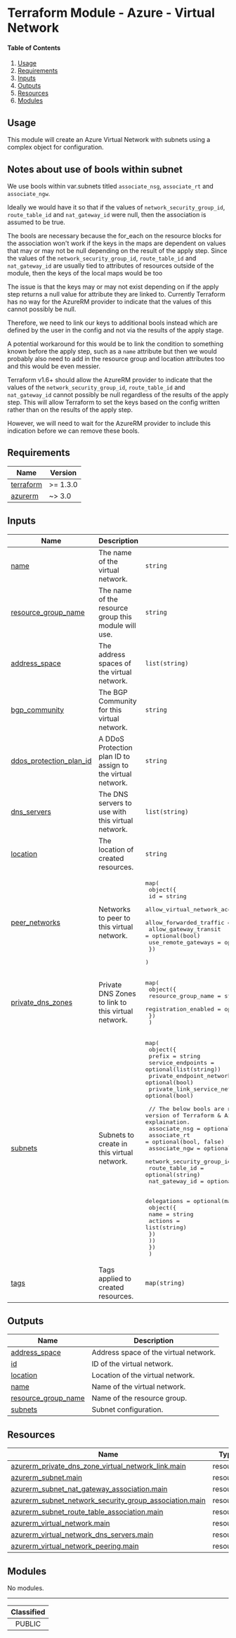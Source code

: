 # Terraform Module - Azure - Virtual Network

#### Table of Contents

1. [Usage](#usage)
2. [Requirements](#requirements)
3. [Inputs](#inputs)
4. [Outputs](#outputs)
5. [Resources](#resources)
6. [Modules](#modules)

## Usage

This module will create an Azure Virtual Network with subnets using a complex object for configuration.

## Notes about use of bools within subnet

We use bools within var.subnets titled `associate_nsg`, `associate_rt` and `associate_ngw`.

Ideally we would have it so that if the values of `network_security_group_id`, `route_table_id` and `nat_gateway_id` were null, then the association is assumed to be true.

The bools are necessary because the for_each on the resource blocks for the association won't work if the keys in the maps are dependent on values that may or may not be null depending on the result of the apply step. Since the values of the `network_security_group_id`, `route_table_id` and `nat_gateway_id` are usually tied to attributes of resources outside of the module, then the keys of the local maps would be too

The issue is that the keys may or may not exist depending on if the apply step returns a null value for attribute they are linked to. Currently Terraform has no way for the AzureRM provider to indicate that the values of this cannot possibly be null.

Therefore, we need to link our keys to additional bools instead which are defined by the user in the config and not via the results of the apply stage.

A potential workaround for this would be to link the condition to something known before the apply step, such as a `name` attribute but then we would probably also need to add in the resource group and location attributes too and this would be even messier.

Terraform v1.6+ should allow the AzureRM provider to indicate that the values of the `network_security_group_id`, `route_table_id` and `nat_gateway_id` cannot possibly be null regardless of the results of the apply step. This will allow Terraform to set the keys based on the config written rather than on the results of the apply step.

However, we will need to wait for the AzureRM provider to include this indication before we can remove these bools. 

<!-- BEGIN_TF_DOCS -->
## Requirements

| Name | Version |
|------|---------|
| <a name="requirement_terraform"></a> [terraform](#requirement\_terraform) | >= 1.3.0 |
| <a name="requirement_azurerm"></a> [azurerm](#requirement\_azurerm) | ~> 3.0 |

## Inputs

| Name | Description | Type | Default | Required |
|------|-------------|------|---------|:--------:|
| <a name="input_name"></a> [name](#input\_name) | The name of the virtual network. | `string` | n/a | yes |
| <a name="input_resource_group_name"></a> [resource\_group\_name](#input\_resource\_group\_name) | The name of the resource group this module will use. | `string` | n/a | yes |
| <a name="input_address_space"></a> [address\_space](#input\_address\_space) | The address spaces of the virtual network. | `list(string)` | <pre>[<br>  "10.0.0.0/16"<br>]</pre> | no |
| <a name="input_bgp_community"></a> [bgp\_community](#input\_bgp\_community) | The BGP Community for this virtual network. | `string` | `null` | no |
| <a name="input_ddos_protection_plan_id"></a> [ddos\_protection\_plan\_id](#input\_ddos\_protection\_plan\_id) | A DDoS Protection plan ID to assign to the virtual network. | `string` | `null` | no |
| <a name="input_dns_servers"></a> [dns\_servers](#input\_dns\_servers) | The DNS servers to use with this virtual network. | `list(string)` | `null` | no |
| <a name="input_location"></a> [location](#input\_location) | The location of created resources. | `string` | `"uksouth"` | no |
| <a name="input_peer_networks"></a> [peer\_networks](#input\_peer\_networks) | Networks to peer to this virtual network. | <pre>map(<br>    object({<br>      id                           = string<br>      allow_virtual_network_access = optional(bool, true)<br>      allow_forwarded_traffic      = optional(bool, true)<br>      allow_gateway_transit        = optional(bool)<br>      use_remote_gateways          = optional(bool)<br>    })<br>  )</pre> | `{}` | no |
| <a name="input_private_dns_zones"></a> [private\_dns\_zones](#input\_private\_dns\_zones) | Private DNS Zones to link to this virtual network. | <pre>map(<br>    object({<br>      resource_group_name  = string<br>      registration_enabled = optional(bool)<br>    })<br>  )</pre> | `{}` | no |
| <a name="input_subnets"></a> [subnets](#input\_subnets) | Subnets to create in this virtual network. | <pre>map(<br>    object({<br>      prefix                                        = string<br>      service_endpoints                             = optional(list(string))<br>      private_endpoint_network_policies_enabled     = optional(bool)<br>      private_link_service_network_policies_enabled = optional(bool)<br><br>      // The below bools are necessary in the current version of Terraform & AzureRM, please see README.md for explaination.<br>      associate_nsg             = optional(bool, false)<br>      associate_rt              = optional(bool, false)<br>      associate_ngw             = optional(bool, false)<br>      network_security_group_id = optional(string)<br>      route_table_id            = optional(string)<br>      nat_gateway_id            = optional(string)<br><br>      delegations = optional(map(<br>        object({<br>          name    = string<br>          actions = list(string)<br>        })<br>      ))<br>    })<br>  )</pre> | `{}` | no |
| <a name="input_tags"></a> [tags](#input\_tags) | Tags applied to created resources. | `map(string)` | `null` | no |

## Outputs

| Name | Description |
|------|-------------|
| <a name="output_address_space"></a> [address\_space](#output\_address\_space) | Address space of the virtual network. |
| <a name="output_id"></a> [id](#output\_id) | ID of the virtual network. |
| <a name="output_location"></a> [location](#output\_location) | Location of the virtual network. |
| <a name="output_name"></a> [name](#output\_name) | Name of the virtual network. |
| <a name="output_resource_group_name"></a> [resource\_group\_name](#output\_resource\_group\_name) | Name of the resource group. |
| <a name="output_subnets"></a> [subnets](#output\_subnets) | Subnet configuration. |

## Resources

| Name | Type |
|------|------|
| [azurerm_private_dns_zone_virtual_network_link.main](https://registry.terraform.io/providers/hashicorp/azurerm/latest/docs/resources/private_dns_zone_virtual_network_link) | resource |
| [azurerm_subnet.main](https://registry.terraform.io/providers/hashicorp/azurerm/latest/docs/resources/subnet) | resource |
| [azurerm_subnet_nat_gateway_association.main](https://registry.terraform.io/providers/hashicorp/azurerm/latest/docs/resources/subnet_nat_gateway_association) | resource |
| [azurerm_subnet_network_security_group_association.main](https://registry.terraform.io/providers/hashicorp/azurerm/latest/docs/resources/subnet_network_security_group_association) | resource |
| [azurerm_subnet_route_table_association.main](https://registry.terraform.io/providers/hashicorp/azurerm/latest/docs/resources/subnet_route_table_association) | resource |
| [azurerm_virtual_network.main](https://registry.terraform.io/providers/hashicorp/azurerm/latest/docs/resources/virtual_network) | resource |
| [azurerm_virtual_network_dns_servers.main](https://registry.terraform.io/providers/hashicorp/azurerm/latest/docs/resources/virtual_network_dns_servers) | resource |
| [azurerm_virtual_network_peering.main](https://registry.terraform.io/providers/hashicorp/azurerm/latest/docs/resources/virtual_network_peering) | resource |

## Modules

No modules.
<!-- END_TF_DOCS -->
_______________
| Classified  |
| :---------: |
|   PUBLIC    |